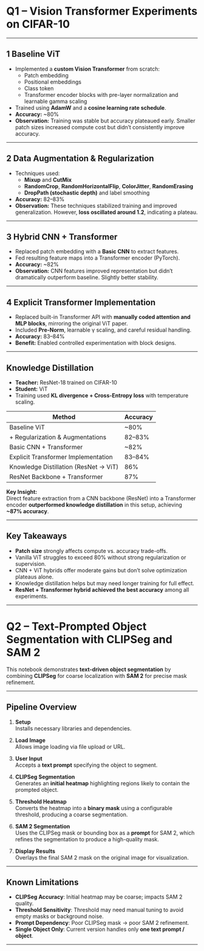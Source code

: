# Q1 – Vision Transformer Experiments on CIFAR-10 

---

## 1️ Baseline ViT

- Implemented a **custom Vision Transformer** from scratch:
  - Patch embedding
  - Positional embeddings
  - Class token
  - Transformer encoder blocks with pre-layer normalization and learnable gamma scaling
- Trained using **AdamW** and a **cosine learning rate schedule**.
- **Accuracy:** ~80%
- **Observation:** Training was stable but accuracy plateaued early. Smaller patch sizes increased compute cost but didn’t consistently improve accuracy.

---

## 2️ Data Augmentation & Regularization

- Techniques used:
  - **Mixup** and **CutMix**
  - **RandomCrop**, **RandomHorizontalFlip**, **ColorJitter**, **RandomErasing**
  - **DropPath (stochastic depth)** and label smoothing
- **Accuracy:** 82–83%
- **Observation:** These techniques stabilized training and improved generalization. However, **loss oscillated around 1.2**, indicating a plateau.

---

## 3️ Hybrid CNN + Transformer

- Replaced patch embedding with a **Basic CNN** to extract features.
- Fed resulting feature maps into a Transformer encoder (PyTorch).
- **Accuracy:** ~82%
- **Observation:** CNN features improved representation but didn’t dramatically outperform baseline. Slightly better stability.

---

## 4️ Explicit Transformer Implementation

- Replaced built-in Transformer API with **manually coded attention and MLP blocks**, mirroring the original ViT paper.
- Included **Pre-Norm**, learnable γ scaling, and careful residual handling.
- **Accuracy:** 83–84%
- **Benefit:** Enabled controlled experimentation with block designs.

---

##  Knowledge Distillation

- **Teacher:** ResNet-18 trained on CIFAR-10  
- **Student:** ViT  
- Training used **KL divergence + Cross-Entropy loss** with temperature scaling.

| Method                                | Accuracy |
|----------------------------------------|----------|
| Baseline ViT                           | ~80%     |
| + Regularization & Augmentations       | 82–83%   |
| Basic CNN + Transformer               | ~82%     |
| Explicit Transformer Implementation    | 83–84%   |
| Knowledge Distillation (ResNet → ViT)  | 86%      |
| ResNet Backbone + Transformer         | 87%      |

**Key Insight:**  
Direct feature extraction from a CNN backbone (ResNet) into a Transformer encoder **outperformed knowledge distillation** in this setup, achieving **~87% accuracy**.

---

##  Key Takeaways

- **Patch size** strongly affects compute vs. accuracy trade-offs.
- Vanilla ViT struggles to exceed 80% without strong regularization or supervision.
- CNN + ViT hybrids offer moderate gains but don’t solve optimization plateaus alone.
- Knowledge distillation helps but may need longer training for full effect.
- **ResNet + Transformer hybrid achieved the best accuracy** among all experiments.

---

# Q2 – Text-Prompted Object Segmentation with CLIPSeg and SAM 2 

This notebook demonstrates **text-driven object segmentation** by combining **CLIPSeg** for coarse localization with **SAM 2** for precise mask refinement.

---

##  Pipeline Overview

1. **Setup**  
   Installs necessary libraries and dependencies.

2. **Load Image**  
   Allows image loading via file upload or URL.

3. **User Input**  
   Accepts a **text prompt** specifying the object to segment.

4. **CLIPSeg Segmentation**  
   Generates an **initial heatmap** highlighting regions likely to contain the prompted object.

5. **Threshold Heatmap**  
   Converts the heatmap into a **binary mask** using a configurable threshold, producing a coarse segmentation.

6. **SAM 2 Segmentation**  
   Uses the CLIPSeg mask or bounding box as a **prompt** for SAM 2, which refines the segmentation to produce a high-quality mask.

7. **Display Results**  
   Overlays the final SAM 2 mask on the original image for visualization.

---

##  Known Limitations

- **CLIPSeg Accuracy**: Initial heatmap may be coarse; impacts SAM 2 quality.
- **Threshold Sensitivity**: Threshold may need manual tuning to avoid empty masks or background noise.
- **Prompt Dependency**: Poor CLIPSeg mask → poor SAM 2 refinement.
- **Single Object Only**: Current version handles only **one text prompt / object**.


---


